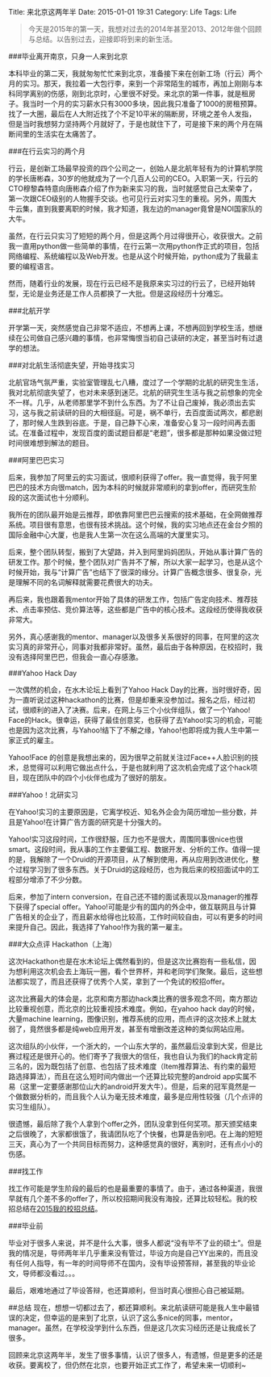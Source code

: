 Title: 来北京这两年半
Date: 2015-01-01 19:31
Category: Life
Tags: Life

> 今天是2015年的第一天，我想对过去的2014年甚至2013、2012年做个回顾与总结。以告别过去，迎接即将到来的新生活。

###毕业离开南京，只身一人来到北京

本科毕业的第二天，我就匆匆忙忙来到北京，准备接下来在创新工场（行云）两个月的实习。那天，我拉着一大包行李，来到一个非常陌生的城市，再加上刚刚与本科同学离别的伤感，刚到北京时，心里很不好受。来北京的第一件事，就是租房子。我当时一个月的实习薪水只有3000多块，因此我只准备了1000的房租预算。找了一大圈，最后在人大附近找了个不足10平米的隔断房，环境之差令人发指，但是当时我想努力坚持两个月就好了，于是也就住下了，可是接下来的两个月在隔断间里的生活实在太痛苦了。

###在行云实习的两个月

行云，是创新工场最早投资的四个公司之一，创始人是北航年轻有为的计算机学院的学长唐彬森，30岁的他就成为了一个几百人公司的CEO。入职第一天，行云的CTO穆黎森特意向唐彬森介绍了作为新来实习的我，当时就感觉自己太荣幸了，第一次跟CEO级别的人物握手交谈。也可见行云对实习生的重视。另外，周围大牛云集，直到我要离职的时候，我才知道，我左边的manager竟曾是NOI国家队的大牛。

虽然，在行云只实习了短短的两个月，但是这两个月过得很开心，收获很大。之前我一直用python做一些简单的事情，在行云第一次用python作正式的项目，包括网络编程、系统编程以及Web开发。也是从这个时候开始，python成为了我最主要的编程语言。

然而，随着行业的发展，现在行云已经不是我原来实习过的行云了，已经开始转型，无论是业务还是工作人员都换了一大批。但是这段经历十分难忘。

###北航开学

开学第一天，突然感觉自己非常不适应，不想再上课，不想再回到学校生活，想继续在公司做自己感兴趣的事情，也非常悔恨当初自己读研的决定，甚至当时有过退学的想法。

###对北航生活彻底失望，开始寻找实习

北航官场气氛严重，实验室管理乱七八糟，度过了一个学期的北航的研究生生活，我对北航彻底失望了，也对未来感到迷茫。北航的研究生生活与我之前想象的完全不一样。几乎，从老师那里学不到什么东西。为了不让自己废掉，我必须出去实习，这与我之前读研的目的大相径庭。可是，祸不单行，去百度面试两次，都悲剧了，那时候人生跌到谷底。于是，自己静下心来，准备安心复习一段时间再去面试。在准备过程中，发现百度的面试题目都是“老题”，很多都是那种如果没做过短时间很难想到解法的题目。

###阿里巴巴实习

后来，我参加了阿里云的实习面试，很顺利获得了offer。我一直觉得，我于阿里巴巴的技术方向很match，因为本科的时候就非常顺利的拿到offer，而研究生阶段的这次面试也十分顺利。

我所在的团队最开始是云推荐，即依靠阿里巴巴云搜索的技术基础，在全网做推荐系统。项目很有意思，也很有技术挑战。这个时候，我的实习地点还在金台夕照的国际金融中心大厦，也是我人生第一次在这么高端的大厦里实习。

后来，整个团队转型，搬到了大望路，并入到阿里妈妈团队，开始从事计算广告的研发工作。那个时候，整个团队对广告并不了解，所以大家一起学习，也是从这个时候开始，我与“计算广告”也结下了很深的缘分。计算广告概念很多、很复杂，光是理解不同的名词解释就需要花费很大的功夫。

再后来，我也跟着我mentor开始了具体的研发工作，包括广告定向技术、推荐技术、点击率预估、竞价算法等，这些都是广告中的核心技术。这段经历使得我收获非常大。

另外，真心感谢我的mentor、manager以及很多关系很好的同事，在阿里的这次实习真的非常开心，同事对我都非常好。虽然，最后由于各种原因，在校招时，我没有选择阿里巴巴，但我会一直心存感激。

###Yahoo Hack Day

一次偶然的机会，在水木论坛上看到了Yahoo Hack Day的比赛，当时很好奇，因为一直听说过这种hackathon的比赛，但是却重来没参加过。报名之后，经过初试，很顺利的进入了决赛。后来，在网上与三个小伙伴组队，做了一个Yahoo! Face的Hack。很幸运，获得了最佳创意奖，也获得了去Yahoo!实习的机会，可能也是因为这次比赛，与Yahoo!结下了不解之缘，Yahoo!也即将成为我人生中第一家正式的雇主。

Yahoo!Face 的创意是我想出来的，因为很早之前就关注过Face++人脸识别的技术，总觉得可以利用它做出点什么，于是也就利用了这次机会完成了这个hack项目，现在团队中的四个小伙伴也成为了很好的朋友。

###Yahoo！北研实习

在Yahoo!实习的主要原因是，它离学校近、知名外企会为简历增加一些分数，并且是Yahoo!在计算广告方面的研究是十分强大的。

Yahoo!实习这段时间，工作很舒服，压力也不是很大，周围同事很nice也很smart。这段时间，我从事的工作主要偏工程、数据开发、分析的工作。值得一提的是，我解除了一个Druid的开源项目，从了解到使用，再从应用到改进优化，整个过程学习到了很多东西。关于Druid的这段经历，也为我后来的校招面试中的工程部分增添了不少分数。

后来，参加了intern conversion，在自己还不错的面试表现以及manager的推荐下获得了special offer。Yahoo!可能是少有的国内的外企中，做互联网且与计算广告相关的企业了，而且薪水给得也比较高，工作时间较自由，可以有更多的时间来提升自己。因此，我选择了Yahoo!作为我的第一雇主。

###大众点评 Hackathon（上海）

这次Hackathon也是在水木论坛上偶然看到的，但是这次比赛抱有一些私信，因为想利用这次机会去上海玩一圈，看个世界杯，并和老同学们聚聚。最后，这些想法都实现了，而且还获得了优秀个人奖，拿到了一个免试的校招offer。

这次比赛最大的体会是，北京和南方那边hack类比赛的很多观念不同，南方那边比较重视创意，而北京的比较重视技术难度。例如，在yahoo hack day的时候，大量machine learning，图像识别，推荐系统的应用，而点评的这次技术上就太弱了，竟然很多都是纯web应用开发，甚至有增删改差这种的类似网站应用。

这次组队的小伙伴，一个浙大的，一个山东大学的，虽然最后没拿到大奖，但是比赛过程还是很开心的。他们寄予了我很大的信任，我也自认为我们的hack肯定前三名的，因为既包括了创意、也包括了技术难度（Item推荐算法、有约束的最短路选择算法），而且在这么短时间内做出一个还算比较完整的android app实属不易（这里一定要感谢那位山大的android开发大牛）。但是，后来的冠军竟然是一个做数据分析的，而且我个人认为毫无技术难度，最多是应用性较强（几个点评的实习生组队）。

很遗憾，最后除了我个人拿到个offer之外，团队没拿到任何奖项。那天颁奖结束之后很晚了，大家都很饿了，我请团队吃了个快餐，也算是告别吧。在上海的短短三天，真心为了一个共同目标而努力，这种感觉真的很好，离别时，还有点小小的伤感。

###找工作

找工作可能是学生阶段的最后的也是最重要的事情了。由于，通过各种渠道，我很早就有几个差不多的offer了，所以校招期间我没有海投，还算比较轻松。我的校招总结在[2015我的校招总结](http://lixinzhang.github.io/wo-de-2015nian-xiao-zhao-zong-jie.html)。

###毕业前

毕业对于很多人来说，并不是什么大事，很多人都说“没有毕不了业的硕士”。但是我的情况是，导师两年半几乎重来没有管过，毕设方向是自己YY出来的，而且没有任何人指导，有一年的时间导师不在国内，没有毕设预答辩，甚至我的毕业论文，导师都没看过。。。

最后，艰难地通过了毕设答辩，也还算顺利，但当时真心很担心自己被延期。

##总结
现在，想想一切都过去了，都还算顺利。来北航读研可能是我人生中最错误的决定，但幸运的是来到了北京，认识了这么多nice的同事，mentor，manager。虽然，在学校没学到什么东西，但是这几次实习经历还是让我成长了很多。

回顾来北京这两年半，发生了很多事情，认识了很多人，有遗憾，但是更多的还是收获。要离校了，但仍然在北京，也要开始正式工作了，希望未来一切顺利~